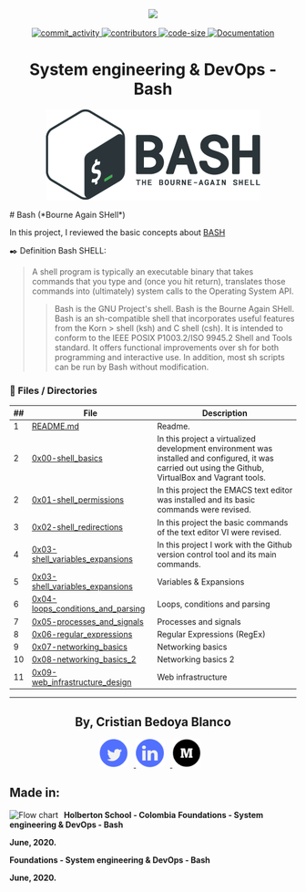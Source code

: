 <p align="center">
  <img src="https://www.holbertonschool.com/holberton-logo.png" width="360"/>
 <p align="center">
    <a href="https://github.com/cristian-bedoya/holberton-system_engineering-devops/commits/master">
        <img alt="commit_activity" src="https://img.shields.io/github/commit-activity/y/cristian-bedoya/holberton-system_engineering-devops" target="_blank" />
    </a>
    <a href="https://github.com/cristian-bedoya/holberton-system_engineering-devops/graphs/contributors">
        <img alt="contributors" src="https://img.shields.io/github/contributors/cristian-bedoya/holberton-system_engineering-devops" target="_blank" />
    </a>
    <a href="https://github.com/cristian-bedoya/holberton-system_engineering-devops" target="_blank">
      <img alt="code-size" src="https://img.shields.io/github/languages/code-size/cristian-bedoya/holberton-system_engineering-devops" />
    </a>
    <a href="https://github.com/cristian-bedoya/holberton-system_engineering-devops" target="_blank">
      <img alt="Documentation" src="https://img.shields.io/badge/documentation-yes-brightgreen.svg" />
    </a>
 </p>
 <h1 align="center">System engineering & DevOps - Bash</h1>
</p>

<p align="center">
      <img src="https://raw.githubusercontent.com/EckoJuan/Readme_template/master/images/bash_logo.png" alt="bash_logo"/>
  </p>
</p>
# Bash (*Bourne Again SHell*)

In this project, I reviewed the basic concepts about [BASH](https://www.gnu.org/software/bash/)

:black_nib: Definition Bash SHELL: 


> A shell program is typically an executable binary that takes commands that you type and (once you hit return), translates those commands into (ultimately) system calls to the Operating System API.
>
> > Bash is the GNU Project's shell. Bash is the Bourne Again SHell. Bash is an sh-compatible shell that incorporates useful features from the Korn > shell (ksh) and C shell (csh). It is intended to conform to the IEEE POSIX P1003.2/ISO 9945.2 Shell and Tools standard. It offers functional improvements over sh for both programming and interactive use. In addition, most sh scripts can be run by Bash without modification.


### :file_folder: Files / Directories

##|File|Description
---|---|---
1|[README.md](./README.md)|Readme.
2|[0x00-shell_basics](./0x00-shell_basics)|In this project a virtualized development environment was installed and configured, it was carried out using the Github, VirtualBox and Vagrant tools.
2|[0x01-shell_permissions](./0x01-shell_permissions)|In this project the EMACS text editor was installed and its basic commands were revised.
3|[0x02-shell_redirections](./0x02-shell_redirections)|In this project the basic commands of the text editor VI were revised.
4|[0x03-shell_variables_expansions](./0x03-shell_variables_expansions)|In this project I work with the Github version control tool and its main commands.
5|[0x03-shell_variables_expansions](./0x03-shell_variables_expansions)| Variables & Expansions
6|[0x04-loops_conditions_and_parsing](./0x04-loops_conditions_and_parsing)| Loops, conditions and parsing
7|[0x05-processes_and_signals](./0x05-processes_and_signals)| Processes and signals
8|[0x06-regular_expressions](./0x06-regular_expressions)| Regular Expressions (RegEx)
9|[0x07-networking_basics](./0x07-networking_basics)| Networking basics
10|[0x08-networking_basics_2](./0x08-networking_basics_2)| Networking basics 2
11|[0x09-web_infrastructure_design](./0x09-web_infrastructure_design)| Web infrastructure
---

<p align="center">
    <h2 align="center">By, Cristian Bedoya Blanco</h2>
      <p align="center">
        <a href="https://twitter.com/crisbedbla" target="_blank">
            <img alt="twitter_page" src="https://raw.githubusercontent.com/EckoJuan/Readme_template/master/images/twitter.png" style="float: center; margin-right: 10px" height="50" width="50">
        </a>
        <a href="https://www.linkedin.com/in/cristianbedoyab/" target="_blank">
            <img alt="linkedin_page" src="https://raw.githubusercontent.com/EckoJuan/Readme_template/master/images/linkedin.png" style="float: center; margin-right: 10px" height="50"  width="50">
        </a>
        <a href="https://medium.com/@crisbed321" target="_blank">
            <img alt="medium_page" src="https://raw.githubusercontent.com/EckoJuan/Readme_template/master/images/medium.png" style="float: center; margin-right: 10px" height="50" width="50">
        </a>
      </p>
</p>

## Made in:
<img src="https://www.holbertonschool.com/holberton-logo.png"
     alt="Flow chart"
     style="float: left; margin-right: 10px;">

__Holberton School - Colombia__
__Foundations - System engineering & DevOps - Bash__

__June, 2020.__

__Foundations - System engineering & DevOps - Bash__

__June, 2020.__